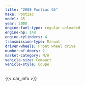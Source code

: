 ```yaml
---
title: "2008 Pontiac G5"
make: Pontiac
model: G5
year: 2008
engine-fuel-type: regular unleaded
engine-hp: 148
engine-cylinders: 4
transmission-type: Manual
driven-wheels: Front wheel drive
number-of-doors: 2
market-category: N/A
vehicle-size: Compact
vehicle-style: Coupe
---
```


{{< car_info >}}
